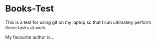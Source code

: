 # Books-Test

This is a test for using git on my laptop so that I can ultimately perform these tasks at work.

My favourite author is...

